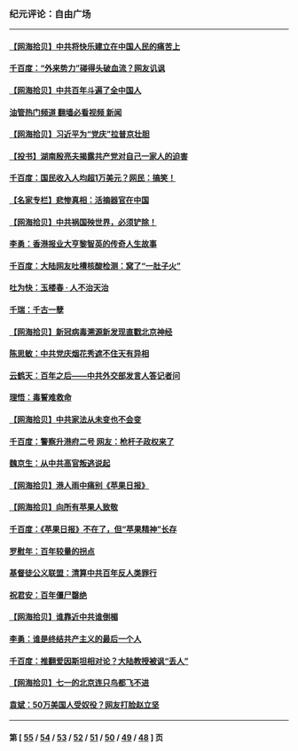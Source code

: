 ### 纪元评论：自由广场
---
#### [【网海拾贝】中共将快乐建立在中国人民的痛苦上](../../pages/nsc993/n13064939.md?07040330) 
#### [千百度：“外来势力”碰得头破血流？网友讥讽](../../pages/nsc993/n13064878.md?07040330) 
#### [【网海拾贝】中共百年斗遍了全中国人](../../pages/nsc993/n13060020.md?07040330) 
#### [油管热门频道 翻墙必看视频 新闻](ok?07040330)
#### [【网海拾贝】习近平为“党庆”拉普京壮胆](../../pages/nsc993/n13057781.md?07040330) 
#### [【投书】湖南殷亮夫揭露共产党对自己一家人的迫害](../../pages/nsc993/n13057744.md?07040330) 
#### [千百度：国民收入人均超1万美元？网民：搞笑！](../../pages/nsc993/n13057692.md?07040330) 
#### [【名家专栏】悲惨真相：活摘器官在中国](../../pages/nsc993/n13056611.md?07040330) 
#### [【网海拾贝】中共祸国殃世界，必须铲除！](../../pages/nsc993/n13056011.md?07040330) 
#### [李勇：香港报业大亨黎智英的传奇人生故事](../../pages/nsc993/n13055258.md?07040330) 
#### [千百度：大陆网友吐槽核酸检测：窝了“一肚子火”](../../pages/nsc993/n13055194.md?07040330) 
#### [吐为快：玉楼春 · 人不治天治](../../pages/nsc993/n13054028.md?07040330) 
#### [千瑞：千古一孽](../../pages/nsc993/n13054016.md?07040330) 
#### [【网海拾贝】新冠病毒溯源新发现直戳北京神经](../../pages/nsc993/n13052425.md?07040330) 
#### [陈思敏：中共党庆烟花秀遮不住天有异相](../../pages/nsc993/n13052020.md?07040330) 
#### [云鹤天：百年之后——中共外交部发言人答记者问](../../pages/nsc993/n13051604.md?07040330) 
#### [理悟：毒誓难救命](../../pages/nsc993/n13051601.md?07040330) 
#### [【网海拾贝】中共家法从未变也不会变](../../pages/nsc993/n13050366.md?07040330) 
#### [千百度：警察升港府二号 网友：枪杆子政权来了](../../pages/nsc993/n13050261.md?07040330) 
#### [魏京生：从中共高官叛逃说起](../../pages/nsc993/n13048997.md?07040330) 
#### [【网海拾贝】港人雨中痛别《苹果日报》](../../pages/nsc993/n13048941.md?07040330) 
#### [【网海拾贝】向所有苹果人致敬](../../pages/nsc993/n13046795.md?07040330) 
#### [千百度：《苹果日报》不在了，但“苹果精神”长存](../../pages/nsc993/n13046703.md?07040330) 
#### [罗慰年：百年较量的拐点](../../pages/nsc993/n13046542.md?07040330) 
#### [基督徒公义联盟：清算中共百年反人类罪行](../../pages/nsc993/n13046499.md?07040330) 
#### [祝君安：百年僵尸罄绝](../../pages/nsc993/n13045595.md?07040330) 
#### [【网海拾贝】谁靠近中共谁倒楣](../../pages/nsc993/n13044667.md?07040330) 
#### [李勇：谁是终结共产主义的最后一个人](../../pages/nsc993/n13044397.md?07040330) 
#### [千百度：推翻爱因斯坦相对论？大陆教授被讽“丢人”](../../pages/nsc993/n13043908.md?07040330) 
#### [【网海拾贝】七一的北京连只鸟都飞不进](../../pages/nsc993/n13041377.md?07040330) 
#### [袁斌：50万美国人受奴役？网友打脸赵立坚](../../pages/nsc993/n13041330.md?07040330) 

---
#### 第 [ [55](./55.md?07040330) / [54](./54.md?07040330) / [53](./53.md?07040330) / [52](./52.md?07040330) / [51](./51.md?07040330) / [50](./50.md?07040330) / [49](./49.md?07040330) / [48](./48.md?07040330) ] 页
